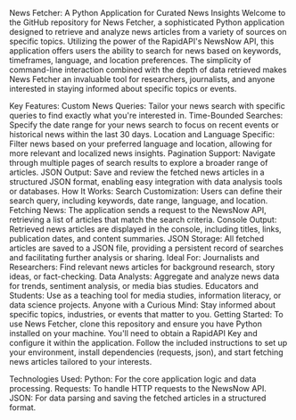 News Fetcher: A Python Application for Curated News Insights
Welcome to the GitHub repository for News Fetcher, a sophisticated Python application designed to retrieve and analyze news articles from a variety of sources on specific topics. Utilizing the power of the RapidAPI's NewsNow API, this application offers users the ability to search for news based on keywords, timeframes, language, and location preferences. The simplicity of command-line interaction combined with the depth of data retrieved makes News Fetcher an invaluable tool for researchers, journalists, and anyone interested in staying informed about specific topics or events.

Key Features:
Custom News Queries: Tailor your news search with specific queries to find exactly what you're interested in.
Time-Bounded Searches: Specify the date range for your news search to focus on recent events or historical news within the last 30 days.
Location and Language Specific: Filter news based on your preferred language and location, allowing for more relevant and localized news insights.
Pagination Support: Navigate through multiple pages of search results to explore a broader range of articles.
JSON Output: Save and review the fetched news articles in a structured JSON format, enabling easy integration with data analysis tools or databases.
How It Works:
Search Customization: Users can define their search query, including keywords, date range, language, and location.
Fetching News: The application sends a request to the NewsNow API, retrieving a list of articles that match the search criteria.
Console Output: Retrieved news articles are displayed in the console, including titles, links, publication dates, and content summaries.
JSON Storage: All fetched articles are saved to a JSON file, providing a persistent record of searches and facilitating further analysis or sharing.
Ideal For:
Journalists and Researchers: Find relevant news articles for background research, story ideas, or fact-checking.
Data Analysts: Aggregate and analyze news data for trends, sentiment analysis, or media bias studies.
Educators and Students: Use as a teaching tool for media studies, information literacy, or data science projects.
Anyone with a Curious Mind: Stay informed about specific topics, industries, or events that matter to you.
Getting Started:
To use News Fetcher, clone this repository and ensure you have Python installed on your machine. You'll need to obtain a RapidAPI Key and configure it within the application. Follow the included instructions to set up your environment, install dependencies (requests, json), and start fetching news articles tailored to your interests.

Technologies Used:
Python: For the core application logic and data processing.
Requests: To handle HTTP requests to the NewsNow API.
JSON: For data parsing and saving the fetched articles in a structured format.
